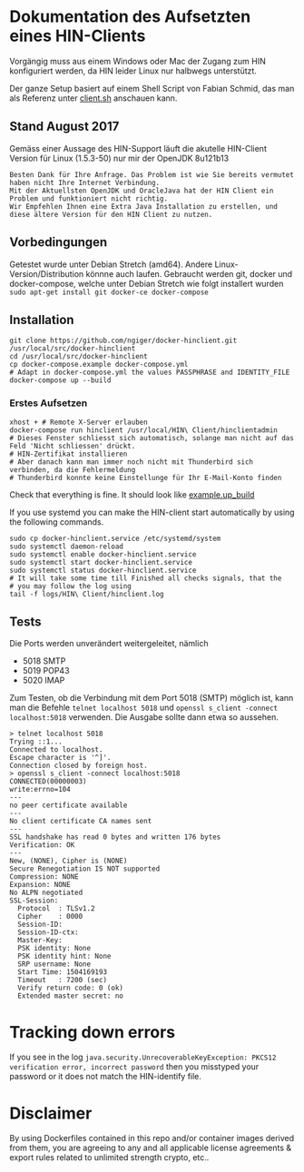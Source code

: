 # Dokumentation des Aufsetzten eines HIN-Clients

Vorgängig muss aus einem Windows oder Mac der Zugang zum HIN konfiguriert werden, da HIN leider Linux nur halbwegs unterstützt.

Der ganze Setup basiert auf einem Shell Script von Fabian Schmid, das man als Referenz unter [client.sh](client.sh) anschauen kann.

## Stand August 2017

Gemäss einer Aussage des HIN-Support läuft die akutelle HIN-Client Version für Linux (1.5.3-50) nur mir der OpenJDK 8u121b13

    Besten Dank für Ihre Anfrage. Das Problem ist wie Sie bereits vermutet haben nicht Ihre Internet Verbindung.
    Mit der Aktuellsten OpenJDK und OracleJava hat der HIN Client ein Problem und funktioniert nicht richtig.
    Wir Empfehlen Ihnen eine Extra Java Installation zu erstellen, und diese ältere Version für den HIN Client zu nutzen.

## Vorbedingungen

Getestet wurde unter Debian Stretch (amd64). Andere Linux-Version/Distribution könnne auch laufen. Gebraucht werden git, docker und docker-compose, welche unter Debian Stretch wie folgt installert wurden `sudo apt-get install git docker-ce docker-compose`

## Installation

    git clone https://github.com/ngiger/docker-hinclient.git /usr/local/src/docker-hinclient
    cd /usr/local/src/docker-hinclient
    cp docker-compose.example docker-compose.yml
    # Adapt in docker-compose.yml the values PASSPHRASE and IDENTITY_FILE
    docker-compose up --build
    
### Erstes Aufsetzen

    xhost + # Remote X-Server erlauben
    docker-compose run hinclient /usr/local/HIN\ Client/hinclientadmin 
    # Dieses Fenster schliesst sich automatisch, solange man nicht auf das Feld 'Nicht schliessen' drückt.
    # HIN-Zertifikat installieren
    # Aber danach kann man immer noch nicht mit Thunderbird sich verbinden, da die Fehlermeldung
    # Thunderbird konnte keine Einstellunge für Ihr E-Mail-Konto finden

Check that everything is fine. It should look like [example.up_build](example.up_build) 

If you use systemd you can make the HIN-client start automatically by using the following commands.

    sudo cp docker-hinclient.service /etc/systemd/system
    sudo systemctl daemon-reload
    sudo systemctl enable docker-hinclient.service
    sudo systemctl start docker-hinclient.service
    sudo systemctl status docker-hinclient.service 
    # It will take some time till Finished all checks signals, that the
    # you may follow the log using
    tail -f logs/HIN\ Client/hinclient.log 


## Tests

Die Ports werden unverändert weitergeleitet, nämlich
* 5018 SMTP
* 5019 POP43
* 5020 IMAP

Zum Testen, ob die Verbindung mit dem Port 5018 (SMTP) möglich ist, kann man die Befehle `telnet localhost 5018` und `openssl s_client -connect localhost:5018` verwenden. Die Ausgabe sollte dann etwa so aussehen.

    > telnet localhost 5018
    Trying ::1...
    Connected to localhost.
    Escape character is '^]'.
    Connection closed by foreign host.
    > openssl s_client -connect localhost:5018
    CONNECTED(00000003)
    write:errno=104
    ---
    no peer certificate available
    ---
    No client certificate CA names sent
    ---
    SSL handshake has read 0 bytes and written 176 bytes
    Verification: OK
    ---
    New, (NONE), Cipher is (NONE)
    Secure Renegotiation IS NOT supported
    Compression: NONE
    Expansion: NONE
    No ALPN negotiated
    SSL-Session:
      Protocol  : TLSv1.2
      Cipher    : 0000
      Session-ID: 
      Session-ID-ctx: 
      Master-Key: 
      PSK identity: None
      PSK identity hint: None
      SRP username: None
      Start Time: 1504169193
      Timeout   : 7200 (sec)
      Verify return code: 0 (ok)
      Extended master secret: no

# Tracking down errors

If you see in the log `java.security.UnrecoverableKeyException: PKCS12 verification error, incorrect password` then you misstyped your password or it does not match the HIN-identify file.

# Disclaimer

By using Dockerfiles contained in this repo and/or container images derived from them, you are agreeing to any and all applicable license agreements & export rules related to unlimited strength crypto, etc..
